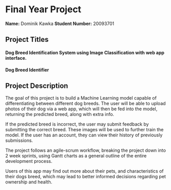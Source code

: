 # Final Year Project

**Name:** Dominik Kawka
**Student Number:** 20093701

## Project Titles

#### Dog Breed Identification System using Image Classification with web app interface.

#### Dog Breed Identifier

## Project Description

The goal of this project is to build a Machine Learning model capable of differentiating between different dog breeds. The user will be able to upload photos of their dog via a web app, which will then be fed into the model, returning the predicted breed, along with extra info.

If the predicted breed is incorrect, the user may submit feedback by submitting the correct breed. These images will be used to further train the model. If the user has an account, they can view their history of previously submissions. 

The project follows an agile-scrum workflow, breaking the project down into 2 week sprints, using Gantt charts as a general outline of the entire development process.

Users of this app may find out more about their pets, and characteristics of their dogs breed, which may lead to better informed decisions regarding pet ownership and health.
